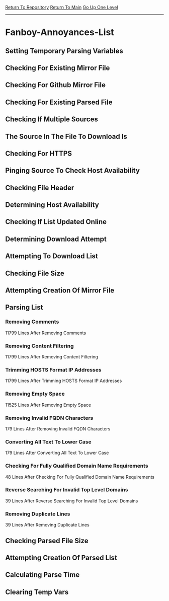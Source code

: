 [Return To Repository](https://github.com/deathbybandaid/piholeparser/)
[Return To Main](https://github.com/deathbybandaid/piholeparser/blob/master/RecentRunLogs/Mainlog.md)
[Go Up One Level](https://github.com/deathbybandaid/piholeparser/blob/master/RecentRunLogs/TopLevelScripts/30-Processing-External-Blacklists.md)
____________________________________
# Fanboy-Annoyances-List
## Setting Temporary Parsing Variables
## Checking For Existing Mirror File
## Checking For Github Mirror File
## Checking For Existing Parsed File
## Checking If Multiple Sources
## The Source In The File To Download Is
## Checking For HTTPS
## Pinging Source To Check Host Availability
## Checking File Header
## Determining Host Availability
## Checking If List Updated Online
## Determining Download Attempt
## Attempting To Download List
## Checking File Size
## Attempting Creation Of Mirror File
## Parsing List
### Removing Comments
11799 Lines After Removing Comments
### Removing Content Filtering
11799 Lines After Removing Content Filtering
### Trimming HOSTS Format IP Addresses
11799 Lines After Trimming HOSTS Format IP Addresses
### Removing Empty Space
11525 Lines After Removing Empty Space
### Removing Invalid FQDN Characters
179 Lines After Removing Invalid FQDN Characters
### Converting All Text To Lower Case
179 Lines After Converting All Text To Lower Case
### Checking For Fully Qualified Domain Name Requirements
48 Lines After Checking For Fully Qualified Domain Name Requirements
### Reverse Searching For Invalid Top Level Domains
39 Lines After Reverse Searching For Invalid Top Level Domains
### Removing Duplicate Lines
39 Lines After Removing Duplicate Lines
## Checking Parsed File Size
## Attempting Creation Of Parsed List
## Calculating Parse Time
## Clearing Temp Vars
